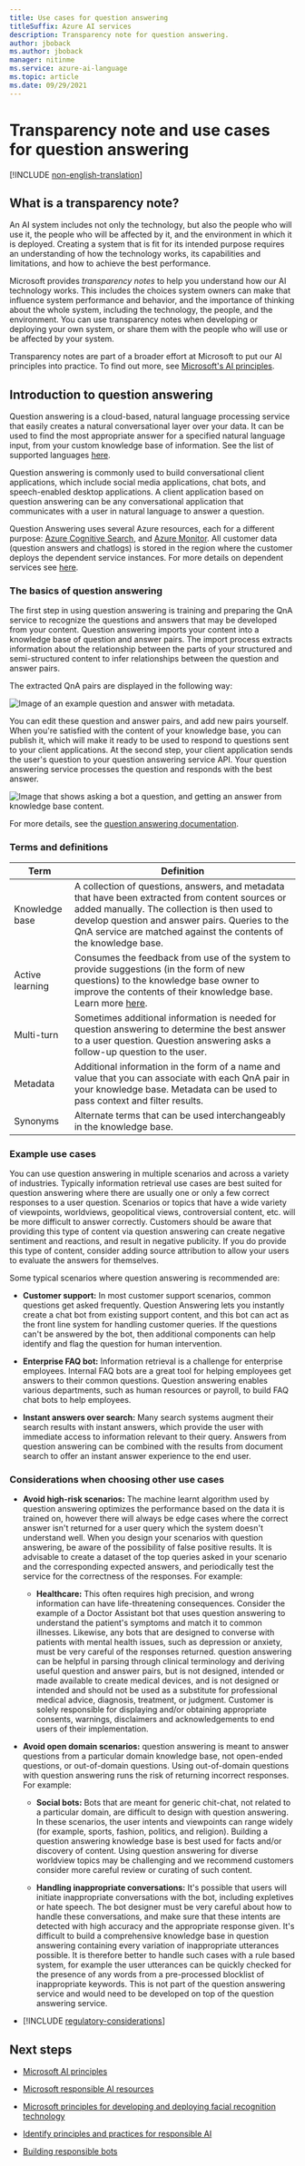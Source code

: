 ```yaml
---
title: Use cases for question answering
titleSuffix: Azure AI services
description: Transparency note for question answering.
author: jboback
ms.author: jboback
manager: nitinme
ms.service: azure-ai-language
ms.topic: article
ms.date: 09/29/2021
---
```


# Transparency note and use cases for question answering

[!INCLUDE [non-english-translation](../includes/non-english-translation.md)]

## What is a transparency note?

An AI system includes not only the technology, but also the people who will use it, the people who will be affected by it, and the environment in which it is deployed. Creating a system that is fit for its intended purpose requires an understanding of how the technology works, its capabilities and limitations, and how to achieve the best performance.

Microsoft provides *transparency notes* to help you understand how our AI technology works. This includes the choices system owners can make that influence system performance and behavior, and the importance of thinking about the whole system, including the technology, the people, and the environment. You can use transparency notes when developing or deploying your own system, or share them with the people who will use or be affected by your system.

Transparency notes are part of a broader effort at Microsoft to put our AI principles into practice. To find out more, see [Microsoft's AI principles](https://www.microsoft.com/ai/responsible-ai).

## Introduction to question answering

Question answering is a cloud-based, natural language processing service that easily creates a natural conversational layer over your data. It can be used to find the most appropriate answer for a specified natural language input, from your custom knowledge base of information. See the list of supported languages [here](/azure/ai-services/language-service/question-answering/language-support).

Question answering is commonly used to build conversational client applications, which include social media applications, chat bots, and speech-enabled desktop applications. A client application based on question answering can be any conversational application that communicates with a user in natural language to answer a question.

Question Answering uses several Azure resources, each for a different purpose: [Azure Cognitive Search](/azure/ai-services/qnamaker/concepts/azure-resources#cognitive-search-resource), and [Azure Monitor](/azure/ai-services/language-service/question-answering/how-to/analytics). All customer data (question answers and chatlogs) is stored in the region where the customer deploys the dependent service instances. For more details on dependent services see [here](/azure/ai-services/language-service/question-answering/concepts/plan).

### The basics of question answering

The first step in using question answering is training and preparing the QnA service to recognize the questions and answers that may be developed from your content.  Question answering imports your content into a knowledge base of question and answer pairs. The import process extracts information about the relationship between the parts of your structured and semi-structured content to infer relationships between the question and answer pairs.

The extracted QnA pairs are displayed in the following way:

![Image of an example question and answer with metadata.](media\qna-table.png)

You can edit these question and answer pairs, and add new pairs yourself. When you're satisfied with the content of your knowledge base, you can publish it, which will make it ready to be used to respond to questions sent to your client applications. At the second step, your client application sends the user's question to your question answering service API. Your question answering service processes the question and responds with the best answer.

![Image that shows asking a bot a question, and getting an answer from knowledge base
content.](media\request-response.png)

For more details, see the [question answering documentation](/azure/ai-services/language-service/question-answering/overview).

### Terms and definitions

**Term**    |  **Definition**
------ | ------
Knowledge base   | A collection of questions, answers, and metadata that have been extracted from content sources or added manually. The collection is then used to develop question and answer pairs. Queries to the QnA service are matched against the contents of the knowledge base.
Active learning | Consumes the feedback from use of the system to provide suggestions (in the form of new questions) to the knowledge base owner to improve the contents of their knowledge base. Learn more [here](/azure/ai-services/language-service/question-answering/tutorials/active-learning).
Multi-turn | Sometimes additional information is needed for question answering to determine the best answer to a user question. Question answering asks a follow-up question to the user.
Metadata | Additional information in the form of a name and value that you can associate with each QnA pair in your knowledge base. Metadata can be used to pass context and filter results.
Synonyms  | Alternate terms that can be used interchangeably in the knowledge base.

### Example use cases

You can use question answering in multiple scenarios and across a variety of industries. Typically information retrieval use cases are best suited for question answering where there are usually one or only a few correct responses to a user question. Scenarios or topics that have a wide variety of viewpoints, worldviews, geopolitical views, controversial content, etc. will be more difficult to answer correctly. Customers should be aware that providing this type of content via question answering can create negative sentiment and reactions, and result in negative publicity. If you do provide this type of content, consider adding source attribution to allow your users to evaluate the answers for themselves.

Some typical scenarios where question answering is recommended are:

- **Customer support:** In most customer support scenarios, common questions get asked frequently. Question Answering lets you instantly create a chat bot from existing support content, and this bot can act as the front line system for handling customer queries. If the questions can't be answered by the bot, then additional components can help identify and flag the question for human intervention.

- **Enterprise FAQ bot:** Information retrieval is a challenge for enterprise employees. Internal FAQ bots are a great tool for helping employees get answers to their common questions. Question answering enables various departments, such as human resources or payroll, to build FAQ chat bots to help employees.

- **Instant answers over search:** Many search systems augment their search results with instant answers, which provide the user with immediate access to information relevant to their query. Answers from question answering can be combined with the results from document search to offer an instant answer experience to the end user.

### Considerations when choosing other use cases

* **Avoid high-risk scenarios:** The machine learnt algorithm used by question answering optimizes the performance based on the data it is trained on, however there will always be edge cases where the correct answer isn't returned for a user query which the system doesn't understand well. When you design your scenarios with question answering, be aware of the possibility of false positive results. It is advisable to create a dataset of the top queries asked in your scenario and the corresponding expected answers, and periodically test the service for the correctness of the responses. For example:

   * **Healthcare:** This often requires high precision, and wrong information can have life-threatening consequences. Consider the example of a Doctor Assistant bot that uses question answering to understand the patient's symptoms and match it to common illnesses.  Likewise, any bots that are designed to converse with patients with mental health issues, such as depression or anxiety, must be very careful of the responses returned. question answering can be helpful in parsing through clinical terminology and deriving useful question and answer pairs, but is not designed, intended or made available to create medical devices, and is not designed or intended and should not be used as a substitute for professional medical advice, diagnosis, treatment, or judgment. Customer is solely responsible for displaying and/or obtaining appropriate consents, warnings, disclaimers and acknowledgements to end users of their implementation.

* **Avoid open domain scenarios:** question answering is meant to answer questions from a particular domain knowledge base, not open-ended questions, or out-of-domain questions. Using out-of-domain questions with question answering runs the risk of returning incorrect responses. For example:

   * **Social bots:** Bots that are meant for generic chit-chat, not related to a particular domain, are difficult to design with question answering. In these scenarios, the user intents and viewpoints can range widely (for example, sports, fashion, politics, and religion). Building a question answering knowledge base is best used for facts and/or discovery of content.  Using question answering for diverse worldview topics may be challenging and we recommend customers consider more careful review or curating of such content.

  * **Handling inappropriate conversations:** It's possible that users will initiate inappropriate conversations with the bot, including expletives or hate speech. The bot designer must be very careful about how to handle these conversations, and make sure that these intents are detected with high accuracy and the appropriate response given. It's difficult to build a comprehensive knowledge base in question answering containing every variation of inappropriate utterances possible. It is therefore better to handle such cases with a rule based system, for example the user utterances can be quickly checked for the presence of any words from a pre-processed blocklist of inappropriate keywords. This is not part of the question answering service and would need to be developed on top of the question answering service. 

* [!INCLUDE [regulatory-considerations](../includes/regulatory-considerations.md)]

## Next steps

* [Microsoft AI principles](https://www.microsoft.com/ai/responsible-ai)

* [Microsoft responsible AI resources](https://www.microsoft.com/ai/responsible-ai-resources)

* [Microsoft principles for developing and deploying facial recognition technology](https://blogs.microsoft.com/wp-content/uploads/prod/sites/5/2018/12/MSFT-Principles-on-Facial-Recognition.pdf)

* [Identify principles and practices for responsible AI](/training/paths/responsible-ai-business-principles/)

* [Building responsible bots](https://www.microsoft.com/research/uploads/prod/2018/11/Bot_Guidelines_Nov_2018.pdf)

